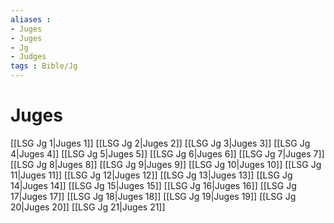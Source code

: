 ```yaml
---
aliases : 
- Juges
- Juges
- Jg
- Judges
tags : Bible/Jg
---
```


# Juges

[[LSG Jg 1|Juges 1]]
[[LSG Jg 2|Juges 2]]
[[LSG Jg 3|Juges 3]]
[[LSG Jg 4|Juges 4]]
[[LSG Jg 5|Juges 5]]
[[LSG Jg 6|Juges 6]]
[[LSG Jg 7|Juges 7]]
[[LSG Jg 8|Juges 8]]
[[LSG Jg 9|Juges 9]]
[[LSG Jg 10|Juges 10]]
[[LSG Jg 11|Juges 11]]
[[LSG Jg 12|Juges 12]]
[[LSG Jg 13|Juges 13]]
[[LSG Jg 14|Juges 14]]
[[LSG Jg 15|Juges 15]]
[[LSG Jg 16|Juges 16]]
[[LSG Jg 17|Juges 17]]
[[LSG Jg 18|Juges 18]]
[[LSG Jg 19|Juges 19]]
[[LSG Jg 20|Juges 20]]
[[LSG Jg 21|Juges 21]]
